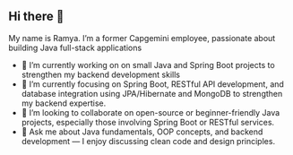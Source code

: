 ## Hi there 👋

My name is Ramya. I’m a former Capgemini employee, passionate about building Java full-stack applications

- 🔭 I’m currently working on on small Java and Spring Boot projects to strengthen my backend development skills
- 🌱 I’m currently focusing on Spring Boot, RESTful API development, and database integration using JPA/Hibernate and MongoDB to strengthen my backend expertise.
- 👯 I’m looking to collaborate on open-source or beginner-friendly Java projects, especially those involving Spring Boot or RESTful services.  
- 💬 Ask me about Java fundamentals, OOP concepts, and backend development — I enjoy discussing clean code and design principles.  


